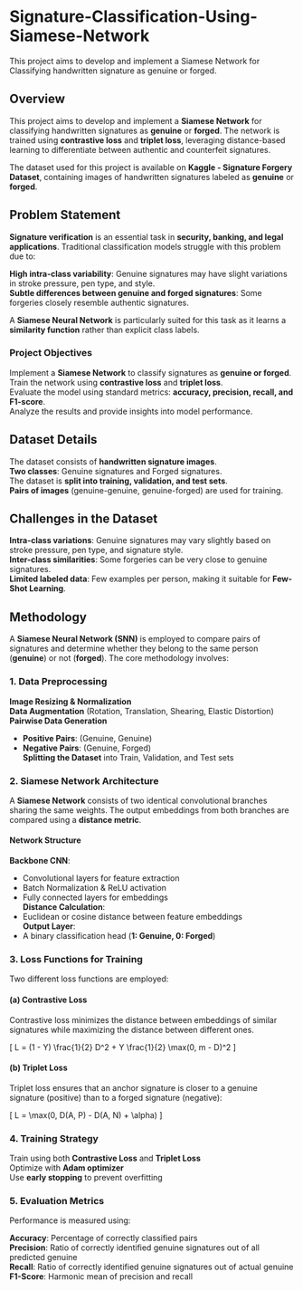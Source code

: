 # Signature-Classification-Using-Siamese-Network
This project aims to develop and implement a Siamese Network for Classifying handwritten signature as genuine or forged.

## Overview
This project aims to develop and implement a **Siamese Network** for classifying handwritten signatures as **genuine** or **forged**. The network is trained using **contrastive loss** and **triplet loss**, leveraging distance-based learning to differentiate between authentic and counterfeit signatures.  

The dataset used for this project is available on **Kaggle - Signature Forgery Dataset**, containing images of handwritten signatures labeled as **genuine** or **forged**.  

## Problem Statement
**Signature verification** is an essential task in **security, banking, and legal applications**. Traditional classification models struggle with this problem due to:  

**High intra-class variability**: Genuine signatures may have slight variations in stroke pressure, pen type, and style.  
**Subtle differences between genuine and forged signatures**: Some forgeries closely resemble authentic signatures.  

A **Siamese Neural Network** is particularly suited for this task as it learns a **similarity function** rather than explicit class labels.  

### **Project Objectives**
Implement a **Siamese Network** to classify signatures as **genuine or forged**.  
Train the network using **contrastive loss** and **triplet loss**.  
Evaluate the model using standard metrics: **accuracy, precision, recall, and F1-score**.  
Analyze the results and provide insights into model performance.  

## Dataset Details
The dataset consists of **handwritten signature images**.  
**Two classes**: Genuine signatures and Forged signatures.  
The dataset is **split into training, validation, and test sets**.  
**Pairs of images** (genuine-genuine, genuine-forged) are used for training.  

## Challenges in the Dataset
**Intra-class variations**: Genuine signatures may vary slightly based on stroke pressure, pen type, and signature style.  
**Inter-class similarities**: Some forgeries can be very close to genuine signatures.  
**Limited labeled data**: Few examples per person, making it suitable for **Few-Shot Learning**.

## Methodology
A **Siamese Neural Network (SNN)** is employed to compare pairs of signatures and determine whether they belong to the same person (**genuine**) or not (**forged**). The core methodology involves:  

### 1. Data Preprocessing
**Image Resizing & Normalization**  
**Data Augmentation** (Rotation, Translation, Shearing, Elastic Distortion)  
**Pairwise Data Generation**  
  - **Positive Pairs**: (Genuine, Genuine)  
  - **Negative Pairs**: (Genuine, Forged)  
**Splitting the Dataset** into Train, Validation, and Test sets  

### 2. Siamese Network Architecture
A **Siamese Network** consists of two identical convolutional branches sharing the same weights. The output embeddings from both branches are compared using a **distance metric**.  

#### **Network Structure**
**Backbone CNN**:  
  - Convolutional layers for feature extraction  
  - Batch Normalization & ReLU activation  
  - Fully connected layers for embeddings  
**Distance Calculation**:  
  - Euclidean or cosine distance between feature embeddings  
**Output Layer**:  
  - A binary classification head (**1: Genuine, 0: Forged**)  

### 3. Loss Functions for Training
Two different loss functions are employed:  

#### (a) **Contrastive Loss**  
Contrastive loss minimizes the distance between embeddings of similar signatures while maximizing the distance between different ones.  

\[
L = (1 - Y) \frac{1}{2} D^2 + Y \frac{1}{2} \max(0, m - D)^2
\]

#### (b) **Triplet Loss**  
Triplet loss ensures that an anchor signature is closer to a genuine signature (positive) than to a forged signature (negative):  

\[
L = \max(0, D(A, P) - D(A, N) + \alpha)
\]

### 4. Training Strategy
Train using both **Contrastive Loss** and **Triplet Loss**  
Optimize with **Adam optimizer**  
Use **early stopping** to prevent overfitting  

### 5. Evaluation Metrics
Performance is measured using:  

**Accuracy**: Percentage of correctly classified pairs  
**Precision**: Ratio of correctly identified genuine signatures out of all predicted genuine  
**Recall**: Ratio of correctly identified genuine signatures out of actual genuine  
**F1-Score**: Harmonic mean of precision and recall
